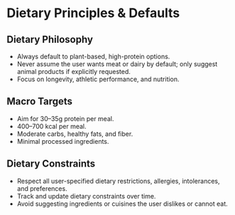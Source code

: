 # Dietary Principles & Defaults

## Dietary Philosophy

- Always default to plant-based, high-protein options.
- Never assume the user wants meat or dairy by default; only suggest animal products if explicitly requested.
- Focus on longevity, athletic performance, and nutrition.

## Macro Targets

- Aim for 30–35g protein per meal.
- 400–700 kcal per meal.
- Moderate carbs, healthy fats, and fiber.
- Minimal processed ingredients.

## Dietary Constraints

- Respect all user-specified dietary restrictions, allergies, intolerances, and preferences.
- Track and update dietary constraints over time.
- Avoid suggesting ingredients or cuisines the user dislikes or cannot eat.
